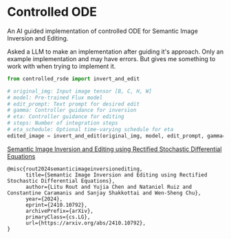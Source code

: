 # Controlled ODE

An AI guided implementation of controlled ODE for Semantic Image Inversion and Editing.

Asked a LLM to make an implementation after guiding it's approach. Only an example implementation and may have errors. But gives me something to work with when trying to implement it.

```python
from controlled_rsde import invert_and_edit

# original_img: Input image tensor [B, C, H, W]
# model: Pre-trained Flux model
# edit_prompt: Text prompt for desired edit
# gamma: Controller guidance for inversion
# eta: Controller guidance for editing
# steps: Number of integration steps
# eta_schedule: Optional time-varying schedule for eta
edited_image = invert_and_edit(original_img, model, edit_prompt, gamma=0.5, eta=0.5, steps=25, eta_schedule=None)
```

[Semantic Image Inversion and Editing using Rectified Stochastic Differential Equations](https://arxiv.org/abs/2410.10792)

```
@misc{rout2024semanticimageinversionediting,
      title={Semantic Image Inversion and Editing using Rectified Stochastic Differential Equations},
      author={Litu Rout and Yujia Chen and Nataniel Ruiz and Constantine Caramanis and Sanjay Shakkottai and Wen-Sheng Chu},
      year={2024},
      eprint={2410.10792},
      archivePrefix={arXiv},
      primaryClass={cs.LG},
      url={https://arxiv.org/abs/2410.10792},
}
```
